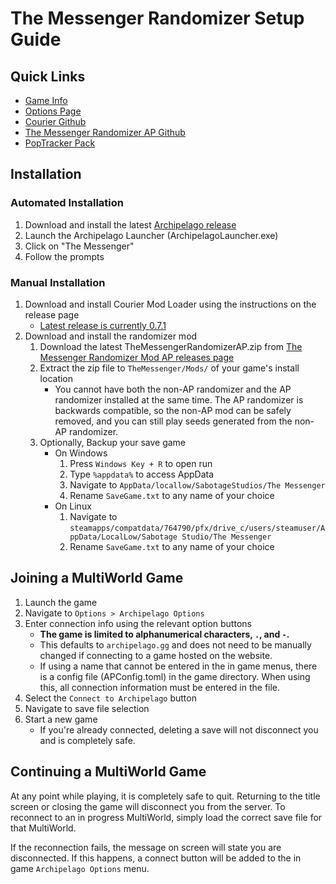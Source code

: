 # The Messenger Randomizer Setup Guide

## Quick Links
- [Game Info](/games/The%20Messenger/info/en)
- [Options Page](/games/The%20Messenger/player-options)
- [Courier Github](https://github.com/Brokemia/Courier)
- [The Messenger Randomizer AP Github](https://github.com/alwaysintreble/TheMessengerRandomizerModAP)
- [PopTracker Pack](https://github.com/alwaysintreble/TheMessengerTrackPack)

## Installation

### Automated Installation

1. Download and install the latest [Archipelago release](https://github.com/ArchipelagoMW/Archipelago/releases/latest)
2. Launch the Archipelago Launcher (ArchipelagoLauncher.exe)
3. Click on "The Messenger"
4. Follow the prompts

### Manual Installation

1. Download and install Courier Mod Loader using the instructions on the release page
   * [Latest release is currently 0.7.1](https://github.com/Brokemia/Courier/releases)
2. Download and install the randomizer mod
   1. Download the latest TheMessengerRandomizerAP.zip from
      [The Messenger Randomizer Mod AP releases page](https://github.com/alwaysintreble/TheMessengerRandomizerModAP/releases)
   2. Extract the zip file to `TheMessenger/Mods/` of your game's install location
      * You cannot have both the non-AP randomizer and the AP randomizer installed at the same time. The AP randomizer
        is backwards compatible, so the non-AP mod can be safely removed, and you can still play seeds generated from the
        non-AP randomizer.
   3. Optionally, Backup your save game
      * On Windows
        1. Press `Windows Key + R` to open run
        2. Type `%appdata%` to access AppData
        3. Navigate to `AppData/locallow/SabotageStudios/The Messenger`
        4. Rename `SaveGame.txt` to any name of your choice
      * On Linux
        1. Navigate to `steamapps/compatdata/764790/pfx/drive_c/users/steamuser/AppData/LocalLow/Sabotage Studio/The Messenger`
        2. Rename `SaveGame.txt` to any name of your choice

## Joining a MultiWorld Game

1. Launch the game
2. Navigate to `Options > Archipelago Options`
3. Enter connection info using the relevant option buttons
   * **The game is limited to alphanumerical characters, `.`, and `-`.**
   * This defaults to `archipelago.gg` and does not need to be manually changed if connecting to a game hosted on the
     website.
   * If using a name that cannot be entered in the in game menus, there is a config file (APConfig.toml) in the game
     directory. When using this, all connection information must be entered in the file. 
4. Select the `Connect to Archipelago` button
5. Navigate to save file selection
6. Start a new game
   * If you're already connected, deleting a save will not disconnect you and is completely safe. 

## Continuing a MultiWorld Game

At any point while playing, it is completely safe to quit. Returning to the title screen or closing the game will
disconnect you from the server. To reconnect to an in progress MultiWorld, simply load the correct save file for that
MultiWorld.

If the reconnection fails, the message on screen will state you are disconnected. If this happens, a connect button will
be added to the in game `Archipelago Options` menu. 
